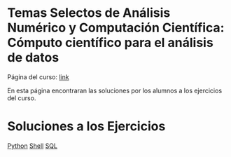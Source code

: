 # Temas Selectos de Análisis Numérico y Computación Científica: Cómputo científico para el análisis de datos

Página del curso: [link](https://haydeeperuyero.github.io/Computo_Cientifico/)

En esta página encontraran las soluciones por los alumnos a los ejercicios del curso.

# Soluciones a los Ejercicios

[Python](https://cursosposgradoccm.github.io/Python)
[Shell](https://cursosposgradoccm.github.io/Shell)
[SQL](https://cursosposgradoccm.github.io/SQL)
